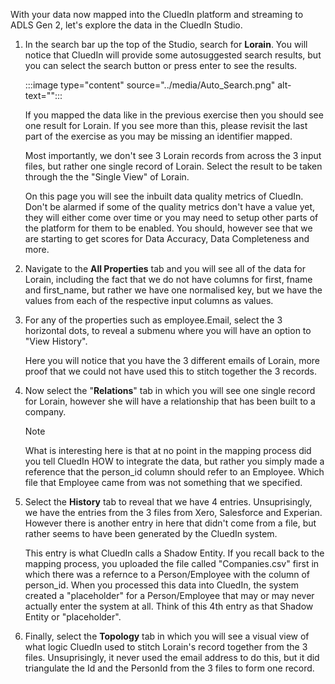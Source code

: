With your data now mapped into the CluedIn platform and streaming to ADLS Gen 2, let's explore the data in the CluedIn Studio. 

1. In the search bar up the top of the Studio, search for **Lorain**. You will notice that CluedIn will provide some autosuggested search results, but you can select the search button or press enter to see the results. 

    :::image type="content" source="../media/Auto_Search.png" alt-text="<alt text>":::

    If you mapped the data like in the previous exercise then you should see one result for Lorain. If you see more than this, please revisit the last part of the exercise as you may be missing an identifier mapped. 

    Most importantly, we don't see 3 Lorain records from across the 3 input files, but rather one single record of Lorain. Select the result to be taken through the the "Single View" of Lorain. 

    On this page you will see the inbuilt data quality metrics of CluedIn. Don't be alarmed if some of the quality metrics don't have a value yet, they will either come over time or you may need to setup other parts of the platform for them to be enabled. You should, however see that we are starting to get scores for Data Accuracy, Data Completeness and more. 

1. Navigate to the **All Properties** tab and you will see all of the data for Lorain, including the fact that we do not have columns for first, fname and first_name, but rather we have one normalised key, but we have the values from each of the respective input columns as values. 

1. For any of the properties such as employee.Email, select the 3 horizontal dots, to reveal a submenu where you will have an option to "View History".

    Here you will notice that you have the 3 different emails of Lorain, more proof that we could not have used this to stitch together the 3 records. 

1. Now select the "**Relations**" tab in which you will see one single record for Lorain, however she will have a relationship that has been built to a company.

    >[!NOTE]
    > What is interesting here is that at no point in the mapping process did you tell CluedIn HOW to integrate the data, but rather you simply made a reference that the person_id column should refer to an Employee. Which file that Employee came from was not something that we specified. 

1. Select the **History** tab to reveal that we have 4 entries. Unsuprisingly, we have the entries from the 3 files from Xero, Salesforce and Experian. However there is another entry in here that didn't come from a file, but rather seems to have been generated by the CluedIn system. 

    This entry is what CluedIn calls a Shadow Entity. If you recall back to the mapping process, you uploaded the file called "Companies.csv" first in which there was a refernce to a Person/Employee with the column of person_id. When you processed this data into CluedIn, the system created a "placeholder" for a Person/Employee that may or may never actually enter the system at all. Think of this 4th entry as that Shadow Entity or "placeholder".

1. Finally, select the **Topology** tab in which you will see a visual view of what logic CluedIn used to stitch Lorain's record together from the 3 files. Unsuprisingly, it never used the email address to do this, but it did triangulate the Id and the PersonId from the 3 files to form one record. 